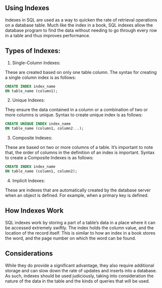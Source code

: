 ## Using Indexes

Indexes in SQL are used as a way to quicken the rate of retrieval operations on a database table. Much like the index in a book, SQL indexes allow the database program to find the data without needing to go through every row in a table and thus improves performance.

## Types of Indexes:

1. Single-Column Indexes:

These are created based on only one table column. The syntax for creating a single column index is as follows:

```SQL
CREATE INDEX index_name
ON table_name (column1);
```

2. Unique Indexes:

They ensure the data contained in a column or a combination of two or more columns is unique. Syntax to create unique index is as follows:

```SQL
CREATE UNIQUE INDEX index_name
ON table_name (column1, column2...);
```
3. Composite Indexes:

These are based on two or more columns of a table. It’s important to note that, the order of columns in the definition of an index is important. Syntax to create a Composite Indexes is as follows:

```SQL
CREATE INDEX index_name
ON table_name (column1, column2);
```

4. Implicit Indexes:

These are indexes that are automatically created by the database server when an object is defined. For example, when a primary key is defined.

## How Indexes Work
SQL indexes work by storing a part of a table’s data in a place where it can be accessed extremely swiftly. The index holds the column value, and the location of the record itself. This is similar to how an index in a book stores the word, and the page number on which the word can be found.

## Considerations
While they do provide a significant advantage, they also require additional storage and can slow down the rate of updates and inserts into a database. As such, indexes should be used judiciously, taking into consideration the nature of the data in the table and the kinds of queries that will be used.
